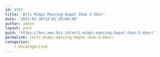 ```yaml
---
id: 4357
title: 'Arti Mimpi Mancing Dapat Ikan 2 Ekor'
date: '2023-03-30T12:01:25+00:00'
author: admin
layout: post
guid: 'https://bos.awn.biz.id/arti-mimpi-mancing-dapat-ikan-2-ekor/'
permalink: /arti-mimpi-mancing-dapat-ikan-2-ekor/
categories:
    - Uncategorized
---
```



